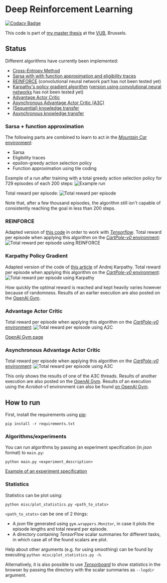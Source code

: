 # Deep Reinforcement Learning

[![Codacy Badge](https://api.codacy.com/project/badge/Grade/c329c8cdd744463dbda6a726e20f2383)](https://www.codacy.com/app/arnomoonens/DeepRL?utm_source=github.com&utm_medium=referral&utm_content=arnomoonens/DeepRL&utm_campaign=badger)

This code is part of [my master thesis](https://github.com/arnomoonens/Master-Thesis) at the [VUB](http://www.vub.ac.be), Brussels.

## Status
Different algorithms have currently been implemented:
- [Cross-Entropy Method](./agents/cem.py)
- [Sarsa with with function approximation and eligibility traces](./agents/sarsa_fa.py)
- [REINFORCE](./agents/reinforce.py) (convolutional neural network part has not been tested yet)
- [Karpathy's policy gradient algorithm](./agents/karpathy.py) ([version using convolutional neural networks](./agents/karpathy_cnn.py) has not been tested yet)
- [Advantage Actor Critic](./agents/a2c.py)
- [Asynchronous Advantage Actor Critic (A3C)](./agents/a3c.py)
- [(Sequential) knowledge transfer](./agents/knowledge_transfer.py)
- [Asynchronous knowledge transfer](./agents/async_knowledge_transfer.py)

### Sarsa + function approximation
The following parts are combined to learn to act in the [_Mountain Car_ environment](https://gym.openai.com/envs/MountainCar-v0):
- Sarsa
- Eligibility traces
- epsilon-greedy action selection policy
- Function approximation using tile coding

Example of a run after training with a total greedy action selection policy for 729 episodes of each 200 steps:
![Example run](./results/examplerun.gif)

Total reward per episode:
![Total reward per episode](./results/totalrewardperepisode.png)

Note that, after a few thousand episodes, the algorithm still isn't capable of consistently reaching the goal in less than 200 steps.

### REINFORCE
Adapted version of [this code](http://rl-gym-doc.s3-website-us-west-2.amazonaws.com/mlss/pg-startercode.py) in order to work with [_Tensorflow_](https://www.tensorflow.org/).
Total reward per episode when applying this algorithm on the [_CartPole-v0_ environment](https://gym.openai.com/envs/CartPole-v0):
![Total reward per episode using REINFORCE](./results/reinforce-cartpole-v0-rewards.png)

### Karpathy Policy Gradient
Adapted version of the code of [this article](http://karpathy.github.io/2016/05/31/rl/) of Andrej Karpathy.
Total reward per episode when applying this algorithm on the [_CartPole-v0_ environment](https://gym.openai.com/envs/CartPole-v0):
![Total reward per episode using Karpathy](./results/karpathy-cartpole-v0-rewards.png)

How quickly the optimal reward is reached and kept heavily varies however because of randomness. Results of an earlier execution are also posted on the [OpenAI Gym](https://gym.openai.com/evaluations/eval_dyl7JQpTXGXY4lIe0pSA).

### Advantage Actor Critic
Total reward per episode when applying this algorithm on the [_CartPole-v0_ environment](https://gym.openai.com/envs/CartPole-v0):
![Total reward per episode using A2C](./results/a2c-cartpole-v0-rewards.png)

[OpenAI Gym page](https://gym.openai.com/evaluations/eval_8lGn053RQref7asqoiPPw)

### Asynchronous Advantage Actor Critic
Total reward per episode when applying this algorithm on the [_CartPole-v0_ environment](https://gym.openai.com/envs/CartPole-v0):
![Total reward per episode using A3C](./results/a3c-cartpole-v0-rewards.png)

This only shows the results of one of the A3C threads.
Results of another execution are also posted on the [OpenAI Gym](https://gym.openai.com/evaluations/eval_deHd1IsvTQeWAnEaSvvkg).
Results of an execution using the _Acrobot-v1_ environment can also be found [on OpenAI Gym](https://gym.openai.com/evaluations/eval_Ig1wrPzQlGipmBAhZ5Tw).
## How to run
First, install the requirements using [pip](https://pypi.python.org/pypi/pip):
```
pip install -r requirements.txt
```

### Algorithms/experiments
You can run algorithms by passing an experiment specification (in _json_ format) to `main.py`:
```
python main.py <experiment_description>
```
[Example of an experiment specification](./experiment_spec_example.json)

### Statistics
Statistics can be plot using:
```
python misc/plot_statistics.py <path_to_stats>
```
`<path_to_stats>` can be one of 2 things:
- A _json_ file generated using `gym.wrappers.Monitor`, in case it plots the episode lengths and total reward per episode.
- A directory containing _TensorFlow_ scalar summaries for different tasks, in which case all of the found scalars are plot.

Help about other arguments (e.g. for using smoothing) can be found by executing `python misc/plot_statistics.py -h`.

Alternatively, it is also possible to use [_Tensorboard_](https://www.tensorflow.org/get_started/summaries_and_tensorboard) to show statistics in the browser by passing the directory with the scalar summaries as `--logdir` argument.
